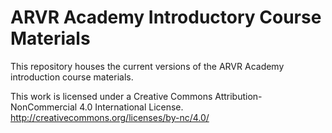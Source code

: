 # ARVR Academy Introductory Course Materials

This repository houses the current versions of the ARVR Academy introduction course materials. 

This work is licensed under a Creative Commons Attribution-NonCommercial 4.0 International License. http://creativecommons.org/licenses/by-nc/4.0/
